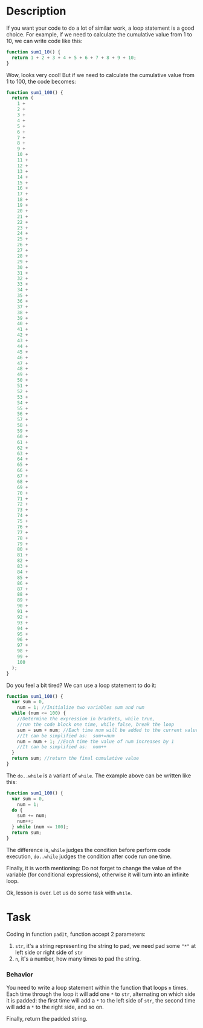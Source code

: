# Description

If you want your code to do a lot of similar work, a loop statement is a good choice. For example, if we need to calculate the cumulative value from 1 to 10, we can write code like this:

```javascript
function sum1_10() {
  return 1 + 2 + 3 + 4 + 5 + 6 + 7 + 8 + 9 + 10;
}
```

Wow, looks very cool! But if we need to calculate the cumulative value from 1 to 100, the code becomes:

```javascript
function sum1_100() {
  return (
    1 +
    2 +
    3 +
    4 +
    5 +
    6 +
    7 +
    8 +
    9 +
    10 +
    11 +
    12 +
    13 +
    14 +
    15 +
    16 +
    17 +
    18 +
    19 +
    20 +
    21 +
    22 +
    23 +
    24 +
    25 +
    26 +
    27 +
    28 +
    29 +
    30 +
    31 +
    32 +
    33 +
    34 +
    35 +
    36 +
    37 +
    38 +
    39 +
    40 +
    41 +
    42 +
    43 +
    44 +
    45 +
    46 +
    47 +
    48 +
    49 +
    50 +
    51 +
    52 +
    53 +
    54 +
    55 +
    56 +
    57 +
    58 +
    59 +
    60 +
    61 +
    62 +
    63 +
    64 +
    65 +
    66 +
    67 +
    68 +
    69 +
    70 +
    71 +
    72 +
    73 +
    74 +
    75 +
    76 +
    77 +
    78 +
    79 +
    80 +
    81 +
    82 +
    83 +
    84 +
    85 +
    86 +
    87 +
    88 +
    89 +
    90 +
    91 +
    92 +
    93 +
    94 +
    95 +
    96 +
    97 +
    98 +
    99 +
    100
  );
}
```

Do you feel a bit tired? We can use a loop statement to do it:

```javascript
function sum1_100() {
  var sum = 0,
    num = 1; //Initialize two variables sum and num
  while (num <= 100) {
    //Determine the expression in brackets, while true,
    //run the code block one time, while false, break the loop
    sum = sum + num; //Each time num will be added to the current value of sum
    //It can be simplified as:  sum+=num
    num = num + 1; //Each time the value of num increases by 1
    //It can be simplified as:  num++
  }
  return sum; //return the final cumulative value
}
```

The `do..while` is a variant of `while`. The example above can be written like this:

```javascript
function sum1_100() {
  var sum = 0,
    num = 1;
  do {
    sum += num;
    num++;
  } while (num <= 100);
  return sum;
}
```

The difference is, `while` judges the condition before perform code execution, `do..while` judges the condition after code run one time.

Finally, it is worth mentioning: Do not forget to change the value of the variable (for conditional expressions), otherwise it will turn into an infinite loop.

Ok, lesson is over. Let us do some task with `while`.

# Task

Coding in function `padIt`, function accept 2 parameters:

1.  `str`, it's a string representing the string to pad, we need pad some `"*"` at left side or right side of `str`
2.  `n`, it's a number, how many times to pad the string.

### Behavior

You need to write a loop statement within the function that loops `n` times. Each time through the loop it will add one `*` to `str`, alternating on which side it is padded: the first time will add a `*` to the left side of `str`, the second time will add a `*` to the right side, and so on.

Finally, return the padded string.

